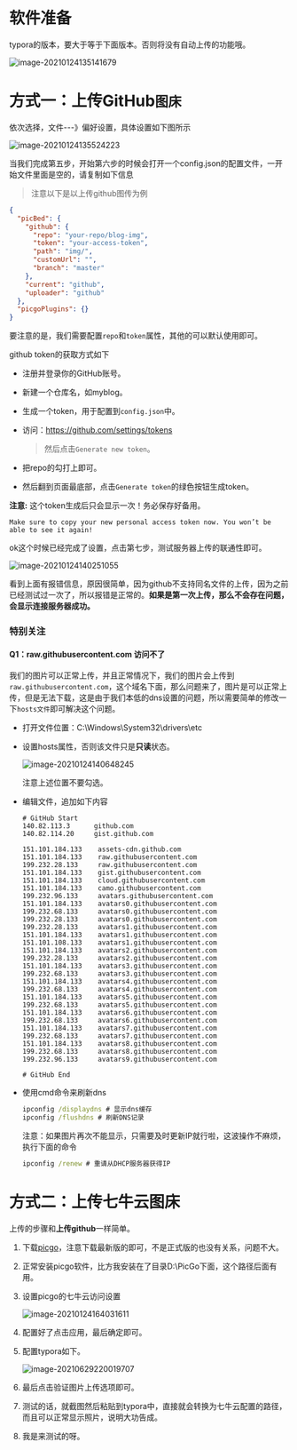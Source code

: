 # 软件准备

typora的版本，要大于等于下面版本。否则将没有自动上传的功能哦。

![image-20210124135141679](https://raw.githubusercontent.com/Fzyproj/blog-img/master/img/image-20210124135141679.png)

# 方式一：上传GitHub`图床`



依次选择，文件---》偏好设置，具体设置如下图所示

![image-20210124135524223](https://raw.githubusercontent.com/Fzyproj/blog-img/master/img/image-20210124135524223.png)

当我们完成第五步，开始第六步的时候会打开一个config.json的配置文件，一开始文件里面是空的，请复制如下信息

> 注意以下是以上传github图传为例

```json
{
  "picBed": {
    "github": {
      "repo": "your-repo/blog-img",
      "token": "your-access-token",
      "path": "img/",
      "customUrl": "",
      "branch": "master"
    },
    "current": "github",
    "uploader": "github"
  },
  "picgoPlugins": {}
}
```

要注意的是，我们需要配置`repo`和`token`属性，其他的可以默认使用即可。

github token的获取方式如下

- 注册并登录你的GitHub账号。
- 新建一个仓库名，如myblog。
- 生成一个token，用于配置到`config.json`中。

- 访问：https://github.com/settings/tokens

  > 然后点击`Generate new token`。

- 把repo的勾打上即可。

- 然后翻到页面最底部，点击`Generate token`的绿色按钮生成token。

**注意:** 这个token生成后只会显示一次！务必保存好备用。

```
Make sure to copy your new personal access token now. You won’t be able to see it again!
```

ok这个时候已经完成了设置，点击第七步，测试服务器上传的联通性即可。

![image-20210124140251055](https://raw.githubusercontent.com/Fzyproj/blog-img/master/img/image-20210124140251055.png)

看到上面有报错信息，原因很简单，因为github不支持同名文件的上传，因为之前已经测试过一次了，所以报错是正常的。**如果是第一次上传，那么不会存在问题，会显示连接服务器成功。**

### 特别关注

#### Q1：raw.githubusercontent.com 访问不了

我们的图片可以正常上传，并且正常情况下，我们的图片会上传到`raw.githubusercontent.com`，这个域名下面，那么问题来了，图片是可以正常上传，但是无法下载，这是由于我们本低的dns设置的问题，所以需要简单的修改一下`hosts文件`即可解决这个问题。

- 打开文件位置：C:\Windows\System32\drivers\etc

- 设置hosts属性，否则该文件只是**只读**状态。

  ![image-20210124140648245](https://raw.githubusercontent.com/Fzyproj/blog-img/master/img/image-20210124140648245.png)

  注意上述位置不要勾选。

- 编辑文件，追加如下内容

  ```
  # GitHub Start 
  140.82.113.3      github.com
  140.82.114.20     gist.github.com
  
  151.101.184.133    assets-cdn.github.com
  151.101.184.133    raw.githubusercontent.com
  199.232.28.133     raw.githubusercontent.com 
  151.101.184.133    gist.githubusercontent.com
  151.101.184.133    cloud.githubusercontent.com
  151.101.184.133    camo.githubusercontent.com
  199.232.96.133     avatars.githubusercontent.com
  151.101.184.133    avatars0.githubusercontent.com
  199.232.68.133     avatars0.githubusercontent.com
  199.232.28.133     avatars0.githubusercontent.com 
  199.232.28.133     avatars1.githubusercontent.com
  151.101.184.133    avatars1.githubusercontent.com
  151.101.108.133    avatars1.githubusercontent.com
  151.101.184.133    avatars2.githubusercontent.com
  199.232.28.133     avatars2.githubusercontent.com
  151.101.184.133    avatars3.githubusercontent.com
  199.232.68.133     avatars3.githubusercontent.com
  151.101.184.133    avatars4.githubusercontent.com
  199.232.68.133     avatars4.githubusercontent.com
  151.101.184.133    avatars5.githubusercontent.com
  199.232.68.133     avatars5.githubusercontent.com
  151.101.184.133    avatars6.githubusercontent.com
  199.232.68.133     avatars6.githubusercontent.com
  151.101.184.133    avatars7.githubusercontent.com
  199.232.68.133     avatars7.githubusercontent.com
  151.101.184.133    avatars8.githubusercontent.com
  199.232.68.133     avatars8.githubusercontent.com
  199.232.96.133     avatars9.githubusercontent.com
  
  # GitHub End
  ```

- 使用cmd命令来刷新dns

  ```cmd
  ipconfig /displaydns # 显示dns缓存 
  ipconfig /flushdns # 刷新DNS记录 
  ```

  注意：如果图片再次不能显示，只需要及时更新IP就行啦，这波操作不麻烦，执行下面的命令

  ```cmd
  ipconfig /renew # 重请从DHCP服务器获得IP 
  ```

  

# 方式二：上传七牛云图床

上传的步骤和**上传github**一样简单。

1. 下载[picgo](https://github.com/Molunerfinn/PicGo/releases)，注意下载最新版的即可，不是正式版的也没有关系，问题不大。

2. 正常安装picgo软件，比方我安装在了目录D:\PicGo下面，这个路径后面有用。

3. 设置picgo的七牛云访问设置

   ![image-20210124164031611](https://image.lucfzy.com/blog/img/image-20210124164031611.png)

4. 配置好了点击应用，最后确定即可。

5. 配置typora如下。

   ![image-20210629220019707](https://image.lucfzy.com/blog/img/image-20210629220019707.png)

6. 最后点击验证图片上传选项即可。

7. 测试的话，就截图然后粘贴到typora中，直接就会转换为七牛云配置的路径，而且可以正常显示照片，说明大功告成。

8. 我是来测试的呀。
